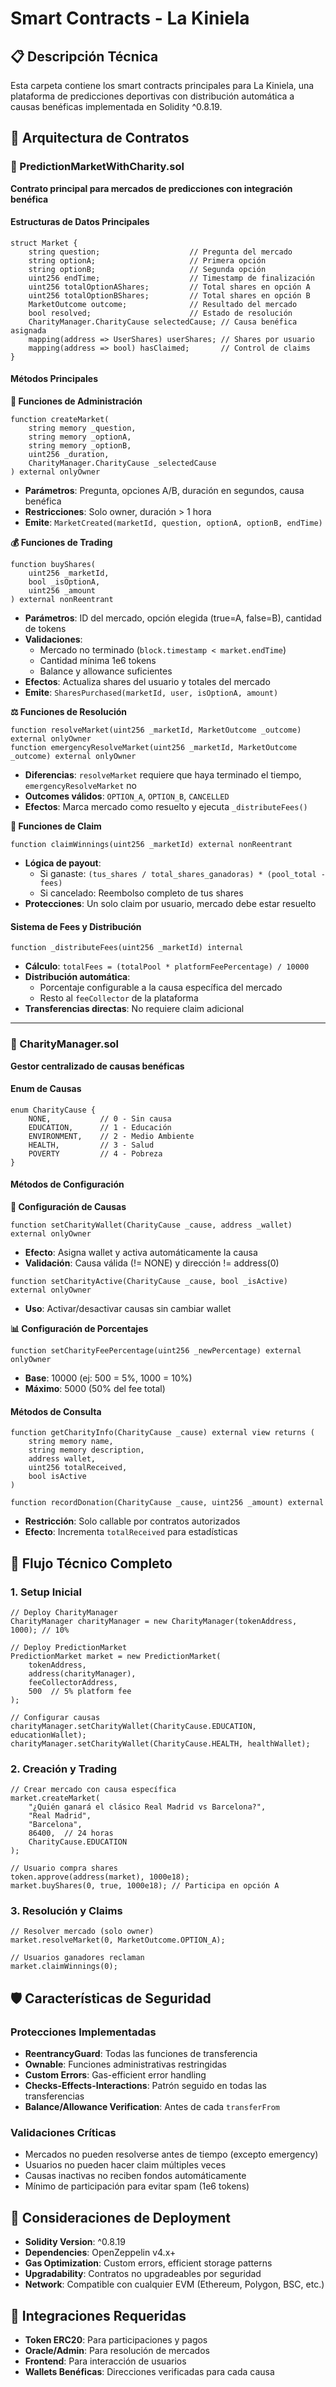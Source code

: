 # Smart Contracts - La Kiniela

## 📋 Descripción Técnica

Esta carpeta contiene los smart contracts principales para La Kiniela, una plataforma de predicciones deportivas con distribución automática a causas benéficas implementada en Solidity ^0.8.19.

## 🔧 Arquitectura de Contratos

### 🎯 PredictionMarketWithCharity.sol

**Contrato principal para mercados de predicciones con integración benéfica**

#### Estructuras de Datos Principales

```solidity
struct Market {
    string question;                    // Pregunta del mercado
    string optionA;                     // Primera opción
    string optionB;                     // Segunda opción
    uint256 endTime;                    // Timestamp de finalización
    uint256 totalOptionAShares;         // Total shares en opción A
    uint256 totalOptionBShares;         // Total shares en opción B
    MarketOutcome outcome;              // Resultado del mercado
    bool resolved;                      // Estado de resolución
    CharityManager.CharityCause selectedCause; // Causa benéfica asignada
    mapping(address => UserShares) userShares; // Shares por usuario
    mapping(address => bool) hasClaimed;       // Control de claims
}
```

#### Métodos Principales

**🔨 Funciones de Administración**

```solidity
function createMarket(
    string memory _question,
    string memory _optionA,
    string memory _optionB,
    uint256 _duration,
    CharityManager.CharityCause _selectedCause
) external onlyOwner
```

- **Parámetros**: Pregunta, opciones A/B, duración en segundos, causa benéfica
- **Restricciones**: Solo owner, duración > 1 hora
- **Emite**: `MarketCreated(marketId, question, optionA, optionB, endTime)`

**💰 Funciones de Trading**

```solidity
function buyShares(
    uint256 _marketId,
    bool _isOptionA,
    uint256 _amount
) external nonReentrant
```

- **Parámetros**: ID del mercado, opción elegida (true=A, false=B), cantidad de tokens
- **Validaciones**:
  - Mercado no terminado (`block.timestamp < market.endTime`)
  - Cantidad mínima 1e6 tokens
  - Balance y allowance suficientes
- **Efectos**: Actualiza shares del usuario y totales del mercado
- **Emite**: `SharesPurchased(marketId, user, isOptionA, amount)`

**⚖️ Funciones de Resolución**

```solidity
function resolveMarket(uint256 _marketId, MarketOutcome _outcome) external onlyOwner
function emergencyResolveMarket(uint256 _marketId, MarketOutcome _outcome) external onlyOwner
```

- **Diferencias**: `resolveMarket` requiere que haya terminado el tiempo, `emergencyResolveMarket` no
- **Outcomes válidos**: `OPTION_A`, `OPTION_B`, `CANCELLED`
- **Efectos**: Marca mercado como resuelto y ejecuta `_distributeFees()`

**🎁 Funciones de Claim**

```solidity
function claimWinnings(uint256 _marketId) external nonReentrant
```

- **Lógica de payout**:
  - Si ganaste: `(tus_shares / total_shares_ganadoras) * (pool_total - fees)`
  - Si cancelado: Reembolso completo de tus shares
- **Protecciones**: Un solo claim por usuario, mercado debe estar resuelto

#### Sistema de Fees y Distribución

```solidity
function _distributeFees(uint256 _marketId) internal
```

- **Cálculo**: `totalFees = (totalPool * platformFeePercentage) / 10000`
- **Distribución automática**:
  - Porcentaje configurable a la causa específica del mercado
  - Resto al `feeCollector` de la plataforma
- **Transferencias directas**: No requiere claim adicional

---

### 💖 CharityManager.sol

**Gestor centralizado de causas benéficas**

#### Enum de Causas

```solidity
enum CharityCause {
    NONE,           // 0 - Sin causa
    EDUCATION,      // 1 - Educación
    ENVIRONMENT,    // 2 - Medio Ambiente
    HEALTH,         // 3 - Salud
    POVERTY         // 4 - Pobreza
}
```

#### Métodos de Configuración

**🔧 Configuración de Causas**

```solidity
function setCharityWallet(CharityCause _cause, address _wallet) external onlyOwner
```

- **Efecto**: Asigna wallet y activa automáticamente la causa
- **Validación**: Causa válida (!= NONE) y dirección != address(0)

```solidity
function setCharityActive(CharityCause _cause, bool _isActive) external onlyOwner
```

- **Uso**: Activar/desactivar causas sin cambiar wallet

**📊 Configuración de Porcentajes**

```solidity
function setCharityFeePercentage(uint256 _newPercentage) external onlyOwner
```

- **Base**: 10000 (ej: 500 = 5%, 1000 = 10%)
- **Máximo**: 5000 (50% del fee total)

#### Métodos de Consulta

```solidity
function getCharityInfo(CharityCause _cause) external view returns (
    string memory name,
    string memory description,
    address wallet,
    uint256 totalReceived,
    bool isActive
)
```

```solidity
function recordDonation(CharityCause _cause, uint256 _amount) external
```

- **Restricción**: Solo callable por contratos autorizados
- **Efecto**: Incrementa `totalReceived` para estadísticas

## 🔄 Flujo Técnico Completo

### 1. **Setup Inicial**

```solidity
// Deploy CharityManager
CharityManager charityManager = new CharityManager(tokenAddress, 1000); // 10%

// Deploy PredictionMarket
PredictionMarket market = new PredictionMarket(
    tokenAddress,
    address(charityManager),
    feeCollectorAddress,
    500  // 5% platform fee
);

// Configurar causas
charityManager.setCharityWallet(CharityCause.EDUCATION, educationWallet);
charityManager.setCharityWallet(CharityCause.HEALTH, healthWallet);
```

### 2. **Creación y Trading**

```solidity
// Crear mercado con causa específica
market.createMarket(
    "¿Quién ganará el clásico Real Madrid vs Barcelona?",
    "Real Madrid",
    "Barcelona",
    86400,  // 24 horas
    CharityCause.EDUCATION
);

// Usuario compra shares
token.approve(address(market), 1000e18);
market.buyShares(0, true, 1000e18); // Participa en opción A
```

### 3. **Resolución y Claims**

```solidity
// Resolver mercado (solo owner)
market.resolveMarket(0, MarketOutcome.OPTION_A);

// Usuarios ganadores reclaman
market.claimWinnings(0);
```

## 🛡️ Características de Seguridad

### Protecciones Implementadas

- **ReentrancyGuard**: Todas las funciones de transferencia
- **Ownable**: Funciones administrativas restringidas
- **Custom Errors**: Gas-efficient error handling
- **Checks-Effects-Interactions**: Patrón seguido en todas las transferencias
- **Balance/Allowance Verification**: Antes de cada `transferFrom`

### Validaciones Críticas

- Mercados no pueden resolverse antes de tiempo (excepto emergency)
- Usuarios no pueden hacer claim múltiples veces
- Causas inactivas no reciben fondos automáticamente
- Mínimo de participación para evitar spam (1e6 tokens)

## 📝 Consideraciones de Deployment

- **Solidity Version**: ^0.8.19
- **Dependencies**: OpenZeppelin v4.x+
- **Gas Optimization**: Custom errors, efficient storage patterns
- **Upgradability**: Contratos no upgradeables por seguridad
- **Network**: Compatible con cualquier EVM (Ethereum, Polygon, BSC, etc.)

## 🔗 Integraciones Requeridas

- **Token ERC20**: Para participaciones y pagos
- **Oracle/Admin**: Para resolución de mercados
- **Frontend**: Para interacción de usuarios
- **Wallets Benéficas**: Direcciones verificadas para cada causa
